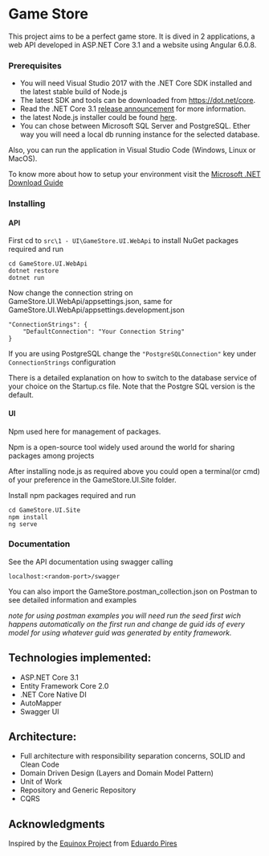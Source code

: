 # Game Store

This project aims to be a perfect game store. It is dived in 2 applications, a web API developed in ASP.NET Core 3.1 and a website using Angular 6.0.8. 

### Prerequisites

- You will need Visual Studio 2017 with the .NET Core SDK installed and the latest stable build of Node.js
- The latest SDK and tools can be downloaded from https://dot.net/core. 
- Read the .NET Core 3.1 [release announcement](https://blogs.msdn.microsoft.com/dotnet/2017/08/14/announcing-net-core-2-0/) for more information.
- the latest Node.js installer could be found [here](https://nodejs.org/en/).
- You can chose between Microsoft SQL Server and PostgreSQL. Ether way you will need a local db running instance for the selected database.

Also, you can run the application in Visual Studio Code (Windows, Linux or MacOS).

To know more about how to setup your environment visit the [Microsoft .NET Download Guide](https://www.microsoft.com/net/download)

### Installing

#### API

First cd to ``` src\1 - UI\GameStore.UI.WebApi ``` to install NuGet packages required and run

```
cd GameStore.UI.WebApi
dotnet restore
dotnet run
```

Now change the connection string on GameStore.UI.WebApi/appsettings.json, 
same for GameStore.UI.WebApi/appsettings.development.json

```
"ConnectionStrings": {
    "DefaultConnection": "Your Connection String"
}
```

If you are using PostgreSQL change the ```"PostgreSQLConnection"``` key under ```ConnectionStrings``` configuration

There is a detailed explanation on how to switch to the database service of your choice on the Startup.cs file. Note that the Postgre SQL version is the default.

#### UI

Npm used here for management of packages.

Npm is a open-source tool widely used around the world for sharing packages among projects

After installing node.js as required above you could open a terminal(or cmd) of your preference
in the GameStore.UI.Site folder.

Install npm packages required and run

```
cd GameStore.UI.Site
npm install
ng serve
```

### Documentation

See the API documentation using swagger calling

```
localhost:<random-port>/swagger
```

You can also import the GameStore.postman_collection.json on Postman to see detailed information and examples

*note for using postman examples you will need run the seed first wich happens automatically on the first run*
*and change de guid ids of every model for using whatever guid was generated by entity framework.*

## Technologies implemented:

- ASP.NET Core 3.1
- Entity Framework Core 2.0
- .NET Core Native DI
- AutoMapper
- Swagger UI

## Architecture:

- Full architecture with responsibility separation concerns, SOLID and Clean Code
- Domain Driven Design (Layers and Domain Model Pattern)
- Unit of Work
- Repository and Generic Repository
- CQRS

## Acknowledgments

Inspired by the [Equinox Project](https://github.com/EduardoPires/EquinoxProject) from [Eduardo Pires](http://www.eduardopires.net.br/)
